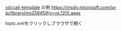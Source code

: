 <xsl:call-template> の例
https://msdn.microsoft.com/ja-jp/library/ms256459(v=vs.120).aspx

topic.xmlをクリックしブラウザで開く